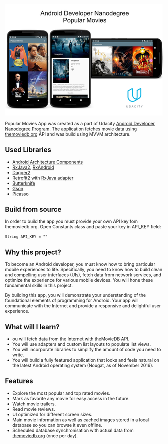 ![](images/final.png)

Popular Movies App was created as a part of Udacity [Android Developer Nanodegree Program](https://eu.udacity.com/course/android-developer-nanodegree-by-google--nd801). The application fetches movie data using [themoviedb.org](https://www.themoviedb.org/) API and was build using MVVM architecture.

## Used Libraries
- [Android Architecture Components](https://developer.android.com/topic/libraries/architecture/)
- [RxJava2](https://github.com/ReactiveX/RxJava), [RxAndroid](https://github.com/ReactiveX/RxAndroid)
- [Dagger2](https://github.com/google/dagger)
- [Retrofit2](https://github.com/square/retrofit) with [RxJava adapter](https://github.com/square/retrofit/tree/master/retrofit-adapters/rxjava2)
- [Butterknife](https://github.com/JakeWharton/butterknife)
- [Gson](https://github.com/google/gson)
- [Picasso](http://square.github.io/picasso/)

## Build from source
In order to build the app you must provide your own API key fom themoviedb.org. Open Constants class and paste your key in API_KEY field:

`String API_KEY = ""`

## Why this project?
To become an Android developer, you must know how to bring particular mobile experiences to life. Specifically, you need to know how to build clean and compelling user interfaces (UIs), fetch data from network services, and optimize the experience for various mobile devices. You will hone these fundamental skills in this project.

By building this app, you will demonstrate your understanding of the foundational elements of programming for Android. Your app will communicate with the Internet and provide a responsive and delightful user experience.

## What will I learn?
- ou will fetch data from the Internet with theMovieDB API.
- You will use adapters and custom list layouts to populate list views.
- You will incorporate libraries to simplify the amount of code you need to write.
- You will build a fully featured application that looks and feels natural on the latest Android operating system (Nougat, as of November 2016).

## Features
- Explore the most popular and top rated movies.
- Mark as favorite any movie for easy access in the future.
- Watch movie trailers.
- Read movie reviews.
- UI optimized for different screen sizes.
- Main movie information as well as cached images stored in a local database so you can browse it even offline.
- Scheduled database synchronisation with actual data from [themoviedb.org](https://www.themoviedb.org/) (once per day).
